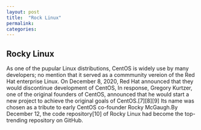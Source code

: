 ```yaml
---
layout: post
title:  "Rock Linux"
permalink:
categories: 
---
```




## Rocky Linux

As one of the pupular Linux distributions, CentOS is widely use by many developers; no mention that it served as a commmunity vereion of the Red Hat enterprise Linux. On December 8, 2020, Red Hat announced that they would discontinue development of CentOS, In response, Gregory Kurtzer, one of the original founders of CentOS, announced that he would start a new project to achieve the original goals of CentOS.[7][8][9] Its name was chosen as a tribute to early CentOS co-founder Rocky McGaugh.By December 12, the code repository[10] of Rocky Linux had become the top-trending repository on GitHub.

